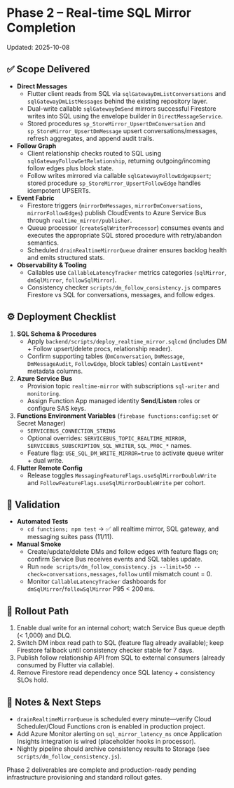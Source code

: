# Phase 2 – Real-time SQL Mirror Completion

Updated: 2025-10-08

## ✅ Scope Delivered

- **Direct Messages**
  - Flutter client reads from SQL via `sqlGatewayDmListConversations` and `sqlGatewayDmListMessages` behind the existing repository layer.
  - Dual-write callable `sqlGatewayDmSend` mirrors successful Firestore writes into SQL using the envelope builder in `DirectMessageService`.
  - Stored procedures `sp_StoreMirror_UpsertDmConversation` and `sp_StoreMirror_UpsertDmMessage` upsert conversations/messages, refresh aggregates, and append audit trails.
- **Follow Graph**
  - Client relationship checks routed to SQL using `sqlGatewayFollowGetRelationship`, returning outgoing/incoming follow edges plus block state.
  - Follow writes mirrored via callable `sqlGatewayFollowEdgeUpsert`; stored procedure `sp_StoreMirror_UpsertFollowEdge` handles idempotent UPSERTs.
- **Event Fabric**
  - Firestore triggers (`mirrorDmMessages`, `mirrorDmConversations`, `mirrorFollowEdges`) publish CloudEvents to Azure Service Bus through `realtime_mirror/publisher`.
  - Queue processor (`createSqlWriterProcessor`) consumes events and executes the appropriate SQL stored procedure with retry/abandon semantics.
  - Scheduled `drainRealtimeMirrorQueue` drainer ensures backlog health and emits structured stats.
- **Observability & Tooling**
  - Callables use `CallableLatencyTracker` metrics categories (`sqlMirror`, `dmSqlMirror`, `followSqlMirror`).
  - Consistency checker `scripts/dm_follow_consistency.js` compares Firestore vs SQL for conversations, messages, and follow edges.

## ⚙️ Deployment Checklist

1. **SQL Schema & Procedures**
   - Apply `backend/scripts/deploy_realtime_mirror.sqlcmd` (includes DM + Follow upsert/delete procs, relationship reader).
   - Confirm supporting tables (`DmConversation`, `DmMessage`, `DmMessageAudit`, `FollowEdge`, block tables) contain `LastEvent*` metadata columns.
2. **Azure Service Bus**
   - Provision topic `realtime-mirror` with subscriptions `sql-writer` and `monitoring`.
   - Assign Function App managed identity **Send**/**Listen** roles or configure SAS keys.
3. **Functions Environment Variables** (`firebase functions:config:set` or Secret Manager)
   - `SERVICEBUS_CONNECTION_STRING`
   - Optional overrides: `SERVICEBUS_TOPIC_REALTIME_MIRROR`, `SERVICEBUS_SUBSCRIPTION_SQL_WRITER`, `SQL_PROC_*` names.
   - Feature flag: `USE_SQL_DM_WRITE_MIRROR=true` to activate queue writer + dual write.
4. **Flutter Remote Config**
   - Release toggles `MessagingFeatureFlags.useSqlMirrorDoubleWrite` and `FollowFeatureFlags.useSqlMirrorDoubleWrite` per cohort.

## 🧪 Validation

- **Automated Tests**
  - `cd functions; npm test` → ✅ all realtime mirror, SQL gateway, and messaging suites pass (11/11).
- **Manual Smoke**
  - Create/update/delete DMs and follow edges with feature flags on; confirm Service Bus receives events and SQL tables update.
  - Run `node scripts/dm_follow_consistency.js --limit=50 --check=conversations,messages,follow` until mismatch count = 0.
  - Monitor `CallableLatencyTracker` dashboards for `dmSqlMirror`/`followSqlMirror` P95 < 200 ms.

## 🚀 Rollout Path

1. Enable dual write for an internal cohort; watch Service Bus queue depth (< 1,000) and DLQ.
2. Switch DM inbox read path to SQL (feature flag already available); keep Firestore fallback until consistency checker stable for 7 days.
3. Publish follow relationship API from SQL to external consumers (already consumed by Flutter via callable).
4. Remove Firestore read dependency once SQL latency + consistency SLOs hold.

## 📌 Notes & Next Steps

- `drainRealtimeMirrorQueue` is scheduled every minute—verify Cloud Scheduler/Cloud Functions cron is enabled in production project.
- Add Azure Monitor alerting on `sql_mirror_latency_ms` once Application Insights integration is wired (placeholder hooks in processor).
- Nightly pipeline should archive consistency results to Storage (see `scripts/dm_follow_consistency.js`).

Phase 2 deliverables are complete and production-ready pending infrastructure provisioning and standard rollout gates.
